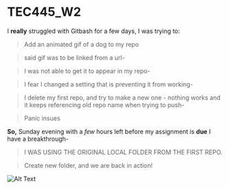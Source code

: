 # TEC445_W2
I **really** struggled with Gitbash for a few days, I was trying to:
>Add an animated gif of a dog to my repo

>said gif was to be linked from a url-

>I was not able to get it to appear in my repo-

>I fear I changed a setting that is preventing it from working-

>I delete my first repo, and try to make a new one - nothing works and it keeps referencing old repo name when trying to push-

>Panic insues

**So,** Sunday evening with a *few* hours left before my assignment is **due** I have a breakthrough-

>I WAS USING THE ORIGINAL LOCAL FOLDER FROM THE FIRST REPO.

>Create new folder, and we are back in action!

![Alt Text](https://media.giphy.com/media/hcZZmrMHsUSNG/giphy.gif)

